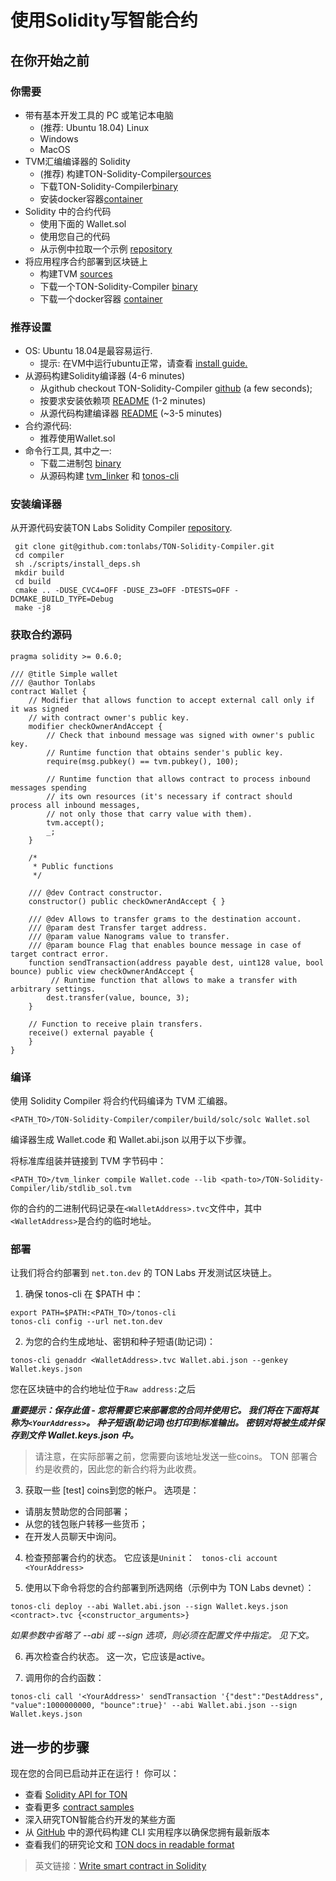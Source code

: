 # 使用Solidity写智能合约

## 在你开始之前
### 你需要
-   带有基本开发工具的 PC 或笔记本电脑
    -   (推荐: Ubuntu 18.04) Linux
    -   Windows
    -   MacOS
-   TVM汇编编译器的 Solidity
    -   (推荐) 构建TON-Solidity-Compiler[sources](https://github.com/tonlabs/TON-Solidity-Compiler)
    -   下载TON-Solidity-Compiler[binary](https://github.com/tonlabs/TON-Solidity-Compiler/releases/download/0.25/solc0.25.tar.gz)
    -   安装docker容器[container](https://hub.docker.com/r/tonlabs/compilers)
-   Solidity 中的合约代码
    -   使用下面的 Wallet.sol
    -   使用您自己的代码
    -   从示例中拉取一个示例 [repository](https://github.com/tonlabs/samples/tree/master/solidity)
-   将应用程序合约部署到区块链上
    -   构建TVM [sources](https://github.com/tonlabs/TVM-linker/tree/master/tvm_linker)
    -   下载一个TON-Solidity-Compiler [binary](https://github.com/tonlabs/TON-Solidity-Compiler/releases/download/0.25/tools0.25.tar.gz)
    -   下载一个docker容器 [container](https://hub.docker.com/r/tonlabs/compilers)
### 推荐设置
-   OS: Ubuntu 18.04是最容易运行.
    -   提示: 在VM中运行ubuntu正常，请查看 [install guide.](https://docs.ton.dev/86757ecb2/v/0/p/69f25e-get-ubuntu-vm/b/744d13)
-   从源码构建Solidity编译器 (4-6 minutes)
    -   从github checkout TON-Solidity-Compiler [github](https://github.com/tonlabs/TON-Solidity-Compiler/) (a few seconds);
    -   按要求安装依赖项 [README](https://github.com/tonlabs/TON-Solidity-Compiler/blob/master/README.md) (1-2 minutes)
    -   从源代码构建编译器 [README](https://github.com/tonlabs/TON-Solidity-Compiler/blob/master/README.md) (~3-5 minutes)
-   合约源代码:
    -   推荐使用Wallet.sol
-   命令行工具, 其中之一:
    -   下载二进制包 [binary](https://github.com/tonlabs/TON-Solidity-Compiler/releases/download/0.25/tools0.25.tar.gz) 
    -   从源码构建 [tvm_linker](https://github.com/tonlabs/TVM-linker/tree/master/tvm_linker) 和 [tonos-cli](https://github.com/tonlabs/tonos-cli) 

### 安装编译器

从开源代码安装TON Labs Solidity Compiler [repository](https://github.com/tonlabs/TON-Solidity-Compiler).
```
 git clone git@github.com:tonlabs/TON-Solidity-Compiler.git
 cd compiler 
 sh ./scripts/install_deps.sh
 mkdir build
 cd build
 cmake .. -DUSE_CVC4=OFF -DUSE_Z3=OFF -DTESTS=OFF -DCMAKE_BUILD_TYPE=Debug
 make -j8
 ```  
 
 
### 获取合约源码
```
pragma solidity >= 0.6.0;

/// @title Simple wallet
/// @author Tonlabs
contract Wallet {
    // Modifier that allows function to accept external call only if it was signed
    // with contract owner's public key.
    modifier checkOwnerAndAccept {
        // Check that inbound message was signed with owner's public key.
        // Runtime function that obtains sender's public key.
        require(msg.pubkey() == tvm.pubkey(), 100);

        // Runtime function that allows contract to process inbound messages spending
        // its own resources (it's necessary if contract should process all inbound messages,
        // not only those that carry value with them).
        tvm.accept();
        _;
    }

    /*
     * Public functions
     */

    /// @dev Contract constructor.
    constructor() public checkOwnerAndAccept { }

    /// @dev Allows to transfer grams to the destination account.
    /// @param dest Transfer target address.
    /// @param value Nanograms value to transfer.
    /// @param bounce Flag that enables bounce message in case of target contract error.
    function sendTransaction(address payable dest, uint128 value, bool bounce) public view checkOwnerAndAccept {
         // Runtime function that allows to make a transfer with arbitrary settings.
        dest.transfer(value, bounce, 3);
    }
	
    // Function to receive plain transfers.
    receive() external payable {
    }
}
```  
  
 
 
 ### 编译
使用 Solidity Compiler 将合约代码编译为 TVM 汇编器。
```
<PATH_TO>/TON-Solidity-Compiler/compiler/build/solc/solc Wallet.sol
```
编译器生成 Wallet.code 和 Wallet.abi.json 以用于以下步骤。  
  
将标准库组装并链接到 TVM 字节码中：
```
<PATH_TO>/tvm_linker compile Wallet.code --lib <path-to>/TON-Solidity-Compiler/lib/stdlib_sol.tvm
```
你的合约的二进制代码记录在`<WalletAddress>.tvc`文件中，其中`<WalletAddress>`是合约的临时地址。  

### 部署
让我们将合约部署到 `net.ton.dev` 的 TON Labs 开发测试区块链上。
1) 确保 tonos-cli 在 $PATH 中：
```
export PATH=$PATH:<PATH_TO>/tonos-cli
tonos-cli config --url net.ton.dev
```
2) 为您的合约生成地址、密钥和种子短语(助记词)：
```
tonos-cli genaddr <WalletAddress>.tvc Wallet.abi.json --genkey Wallet.keys.json
```
您在区块链中的合约地址位于`Raw address:`之后

***重要提示：保存此值 - 您将需要它来部署您的合同并使用它。 我们将在下面将其称为`<YourAddress>`。 种子短语(助记词)也打印到标准输出。 密钥对将被生成并保存到文件 Wallet.keys.json 中。***

>请注意，在实际部署之前，您需要向该地址发送一些coins。 TON 部署合约是收费的，因此您的新合约将为此收费。

3) 获取一些 [test] coins到您的帐户。 选项是：
- 请朋友赞助您的合同部署；
- 从您的钱包账户转移一些货币；
- 在开发人员聊天中询问。

4) 检查预部署合约的状态。 它应该是`Uninit`：
``` tonos-cli account <YourAddress>```  

5) 使用以下命令将您的合约部署到所选网络（示例中为 TON Labs devnet）：
```
tonos-cli deploy --abi Wallet.abi.json --sign Wallet.keys.json <contract>.tvc {<constructor_arguments>}
```
*如果参数中省略了 --abi 或 --sign 选项，则必须在配置文件中指定。 见下文。*

6) 再次检查合约状态。 这一次，它应该是active。
  
7) 调用你的合约函数：
```
tonos-cli call '<YourAddress>' sendTransaction '{"dest":"DestAddress", "value":1000000000, "bounce":true}' --abi Wallet.abi.json --sign Wallet.keys.json
```  


## 进一步的步骤

现在您的合同已启动并正在运行！ 你可以：

-   查看 [Solidity API for TON](https://github.com/tonlabs/TON-Solidity-Compiler/blob/master/API.md)
-   查看更多 [contract samples](https://github.com/tonlabs/samples/tree/master/solidity)
-   深入研究TON智能合约开发的某些方面
-   从 [GitHub](https://github.com/tonlabs/tonos-cli) 中的源代码构建 CLI 实用程序以确保您拥有最新版本 
-   查看我们的研究论文和 [TON docs in readable format](https://docs.ton.dev/86757ecb2/p/07ddda-walk-through-the-catchain)

> 英文链接：[Write smart contract in Solidity](https://docs.ton.dev/86757ecb2/p/950f8a-write-smart-contract-in-solidity*)
